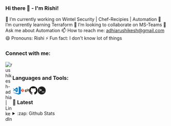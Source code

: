 ### Hi there 👋 - I'm Rishi!


 🔭 I’m currently working on Wintel Security | Chef-Recipies | Automation
 🌱 I’m currently learning Terraform 
 👯 I’m looking to collaborate on MS-Teams 
 💬 Ask me about Automation
 📫 How to reach me: adhiarushikesh@gmail.com
 😄 Pronouns: Rishi
 ⚡ Fun fact: I don't know lot of things 


### Connect with me:

[<img align="left" alt="rushikesh-adhia | LinkedIn" width="22px" src="https://cdn.jsdelivr.net/npm/simple-icons@v3/icons/linkedin.svg" />][linkedin]

<br />

### Languages and Tools:

[<img align="left" alt="Visual Studio Code" width="26px" src="https://raw.githubusercontent.com/github/explore/80688e429a7d4ef2fca1e82350fe8e3517d3494d/topics/visual-studio-code/visual-studio-code.png" />][webdevplaylist]
[<img align="left" alt="Git" width="26px" src="https://raw.githubusercontent.com/github/explore/80688e429a7d4ef2fca1e82350fe8e3517d3494d/topics/git/git.png" />][webdevplaylist]
[<img align="left" alt="GitHub" width="26px" src="https://raw.githubusercontent.com/github/explore/78df643247d429f6cc873026c0622819ad797942/topics/github/github.png" />][webdevplaylist]
[<img align="left" alt="Terminal" width="26px" src="https://raw.githubusercontent.com/github/explore/80688e429a7d4ef2fca1e82350fe8e3517d3494d/topics/terminal/terminal.png" />][webdevplaylist]

<br />

### 📕 Latest

<details>
  <summary>:zap: Github Stats</summary>

  <img align="left" alt="codeSTACKr's Github Stats" src="https://github-readme-stats.codestackr.vercel.app/api?username=codeSTACKr&show_icons=true&hide_border=false" />

</details>


[webdevplaylist]: https://github.com/adhiarushikesh/adhiarushikes
[linkedin]: https://www.linkedin.com/in/rushikesh-adhia/
